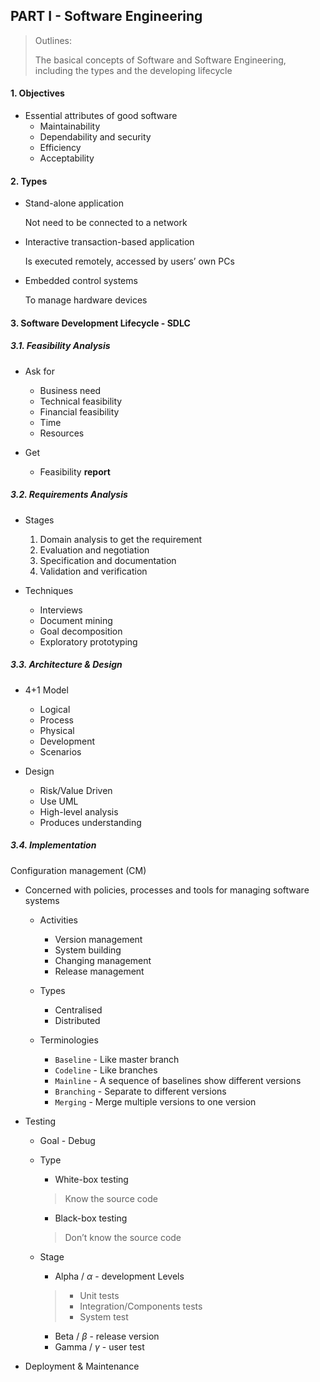 ## PART I - Software Engineering

> Outlines: 
>
> The basical concepts of Software and Software Engineering, including the types and the developing lifecycle

#### 1. Objectives 

- Essential attributes of good software 
  - Maintainability
  - Dependability and security
  - Efficiency
  - Acceptability

#### 2. Types

- Stand-alone application

  Not need to be connected to a network
- Interactive transaction-based application

  Is executed remotely, accessed by users’ own PCs
- Embedded control systems

  To manage hardware devices

#### 3. Software Development Lifecycle - SDLC

##### 3.1. Feasibility Analysis

- Ask for

  - Business need 
  - Technical feasibility 
  - Financial feasibility 
  - Time 
  - Resources 
  
- Get

  - Feasibility **report**

##### 3.2. Requirements Analysis

- Stages

  1. Domain analysis to get the requirement
  2. Evaluation and negotiation
  3. Specification and documentation
  4. Validation and verification
  
- Techniques

  - Interviews
  - Document mining
  - Goal decomposition
  - Exploratory prototyping

##### 3.3. Architecture & Design

- 4+1 Model

  - Logical
  - Process
  - Physical
  - Development
  - Scenarios
  
- Design
  - Risk/Value Driven
  - Use UML
  - High-level analysis
  - Produces understanding

##### 3.4. Implementation
Configuration management (CM)

- Concerned with policies, processes and tools for managing software systems

  - Activities
    - Version management
    - System building
    - Changing management
    - Release management
    
  - Types
    - Centralised
    - Distributed
    
  - Terminologies
    - `Baseline` - Like master branch
    - `Codeline` - Like branches
    - `Mainline` - A sequence of baselines show different versions
    - `Branching` - Separate to different versions
    - `Merging` - Merge multiple versions to one version
    
- Testing

  - Goal - Debug
  - Type
    - White-box testing
    > Know the source code
    - Black-box testing 
    > Don’t know the source code
  - Stage
  
    - Alpha / $\alpha$ - development
    Levels
    > - Unit tests
    > - Integration/Components tests
    > - System test
    - Beta / $\beta$ - release version
    - Gamma / $\gamma$ - user test
  
- Deployment & Maintenance
